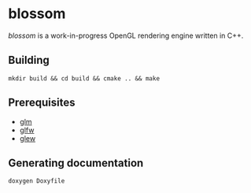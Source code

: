 # blossom

*blossom* is a work-in-progress OpenGL rendering engine written in C++. 

## Building

`mkdir build && cd build && cmake .. && make`

## Prerequisites 

- [glm](https://github.com/g-truc/glm)
- [glfw](https://github.com/glfw/glfw)
- [glew](https://github.com/nigels-com/glew)

## Generating documentation

`doxygen Doxyfile`
